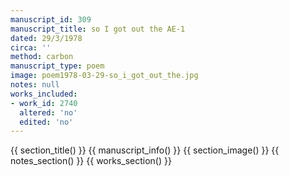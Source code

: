 ```yaml
---
manuscript_id: 309
manuscript_title: so I got out the AE-1
dated: 29/3/1978
circa: ''
method: carbon
manuscript_type: poem
image: poem1978-03-29-so_i_got_out_the.jpg
notes: null
works_included:
- work_id: 2740
  altered: 'no'
  edited: 'no'
---
```


{{ section_title() }}
{{ manuscript_info() }}
{{ section_image() }}
{{ notes_section() }}
{{ works_section() }}
